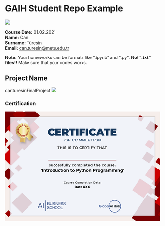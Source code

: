 # GAIH Student Repo Example
![](img/logo.png)

**Course Date:** 01.02.2021  
**Name:** Can  
**Surname:** Türesin  
**Email:** can.turesin@metu.edu.tr  

**Note:** Your homeworks can be formats like ".ipynb" and ".py". **Not ".txt" files!!** Make sure that your codes works.  

## Project Name
canturesinFinalProject
![](code/canturesinFinalProject.ipynb)

### Certification
![](img/Py_Certificate.png)

